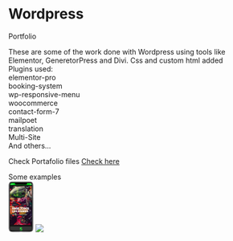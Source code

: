# Wordpress
 Portfolio

These are some of the work done with Wordpress using tools like Elementor, GeneretorPress and Divi. 
Css and custom html added<br>
Plugins used:<br>
elementor-pro<br>
booking-system<br>
wp-responsive-menu<br>
woocommerce<br>
contact-form-7<br>
mailpoet<br>
translation<br>
Multi-Site<br>
And others...<br>


<p>Check Portafolio files <a href="https://github.com/Iceex/Wordpress/tree/main/Portafolio">Check here</a></p>


<div class="mySlides">
    <div class="numbertext">Some examples</div>
    <img src="https://raw.githubusercontent.com/Iceex/Wordpress/main/Portafolio/Mobile-paintball.png" style="width:10%">
    <img src="https://github.com/Iceex/Wordpress/blob/main/Portafolio/3.1.%20paintball.png?raw=true" style="width:40%">
  </div>  